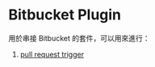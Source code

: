 # Bitbucket Plugin

用於串接 Bitbucket 的套件，可以用來進行：

1. [pull request trigger](task/bitbucket-pr-test.md)